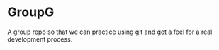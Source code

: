 # GroupG

A group repo so that we can practice using git and get a feel for a real development process.
